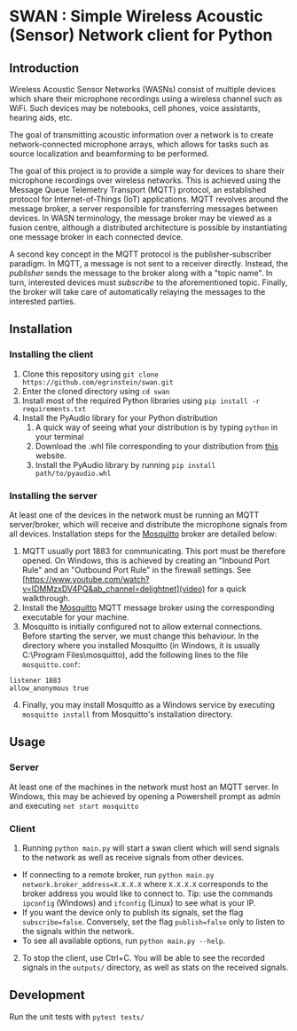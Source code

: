 # SWAN : Simple Wireless Acoustic (Sensor) Network client for Python

## Introduction

Wireless Acoustic Sensor Networks (WASNs) consist of multiple devices which share their microphone recordings using a wireless channel such as WiFi.
Such devices may be notebooks, cell phones, voice assistants, hearing aids, etc. 

The goal of transmitting acoustic information over a network is to create network-connected microphone arrays, which allows for tasks such as source localization and beamforming to be performed. 

The goal of this project is to provide a simple way for devices to share their microphone recordings over wireless networks. This is achieved using the Message Queue Telemetry Transport (MQTT) protocol, an established protocol for Internet-of-Things (IoT) applications. MQTT revolves around the message broker, a server responsible for transferring messages between devices. In WASN terminology, the message broker may be viewed as a fusion centre, although a distributed architecture is possible by instantiating one message broker in each connected device.

A second key concept in the MQTT protocol is the publisher-subscriber paradigm. In MQTT, a message is not sent to a receiver directly. Instead, the *publisher* sends the message to the broker along with a "topic name". In turn, interested devices must *subscribe* to the aforementioned topic. Finally, the broker will take care of automatically relaying the messages to the interested parties.


## Installation

### Installing the client

1. Clone this repository using `git clone https://github.com/egrinstein/swan.git`
2. Enter the cloned directory using `cd swan`
3. Install most of the required Python libraries using `pip install -r requirements.txt`
4. Install the PyAudio library for your Python distribution
    1. A quick way of seeing what your distribution is by typing `python` in your terminal
    2. Download the .whl file corresponding to your distribution from [this](https://www.lfd.uci.edu/~gohlke/pythonlibs/#pyaudio) website.
    3. Install the PyAudio library by running `pip install path/to/pyaudio.whl`

### Installing the server
At least one of the devices in the network must be running an MQTT server/broker, which will receive and distribute the microphone signals from all devices. Installation steps for the [Mosquitto](https://mosquitto.org/) broker are detailed below:

1. MQTT usually port 1883 for communicating. This port must be therefore opened. On Windows, this is achieved by creating an "Inbound Port Rule" and an "Outbound Port Rule" in the firewall settings. See [https://www.youtube.com/watch?v=IDMMzxDV4PQ&ab_channel=delightnet](video) for a quick walkthrough.
2. Install the [Mosquitto](https://mosquitto.org/) MQTT message broker using the corresponding executable for your machine. 
3. Mosquitto is initially configured not to allow external connections. Before starting the server, we must change this behaviour. In the directory where you installed Mosquitto (in Windows, it is usually C:\Program Files\mosquitto), add the following lines to the file `mosquitto.conf`:
```
listener 1883
allow_anonymous true
```
4. Finally, you may install Mosquitto as a Windows service by executing `mosquitto install` from Mosquitto's installation directory.

## Usage
### Server
At least one of the machines in the network must host an MQTT server. In Windows, this may be achieved by opening a Powershell prompt as admin and executing `net start mosquitto`

### Client
1. Running `python main.py` will start a swan client which will send signals to the network as well as receive signals from other devices.
* If connecting to a remote broker, run `python main.py network.broker_address=X.X.X.X` where `X.X.X.X` corresponds to the broker address you would like to connect to. Tip: use the commands `ipconfig` (Windows) and `ifconfig` (Linux) to see what is your IP.
* If you want the device only to publish its signals, set the flag `subscribe=false`. Conversely, set the flag `publish=false` only to listen to the signals within the network.
* To see all available options, run `python main.py --help`.
2. To stop the client, use Ctrl+C. You will be able to see the recorded signals in the `outputs/` directory, as well as stats on the received signals.

## Development

Run the unit tests with `pytest tests/`